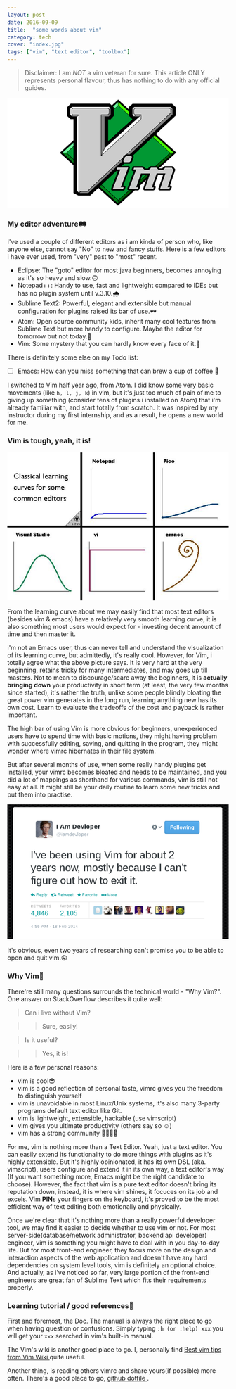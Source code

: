 ```yaml
---
layout: post
date: 2016-09-09
title:  "some words about vim"
category: tech
cover: "index.jpg"
tags: ["vim", "text editor", "toolbox"]
---
```


> Disclaimer: I am *NOT* a vim veteran for sure. This article ONLY represents personal flavour, thus has nothing to do with any official guides.

![vim logo](vim_logo.png)

### My editor adventure🛤

I've used a couple of different editors as i am kinda of person who, like anyone else, cannot say "No" to new and fancy stuffs. Here is a few editors i have ever used, from "very" past to "most" recent.

- Eclipse: The "goto" editor for most java beginners, becomes annoying as it's so heavy and slow.🙃
- Notepad++: Handy to use, fast and lightweight compared to IDEs but has no plugin system until v.3.10.🌧
- Sublime Text2: Powerful, elegant and extensible but manual configuration for plugins raised its bar of use.🕶
- Atom: Open source community kids, inherit many cool features from Sublime Text but more handy to configure. Maybe the editor for tomorrow but not today.🚀
- Vim: Some mystery that you can hardly know every face of it.🌌

There is definitely some else on my Todo list:

- [ ] Emacs: How can you miss something that can brew a cup of coffee 🍵

I switched to Vim half year ago, from Atom. I did know some very basic movements (like `h, l, j, k`) in vim, but it's just too much of pain of me to giving up something (consider tens of plugins i installed on Atom) that i'm already familiar with, and start totally from scratch. It was inspired by my instructor during my first internship, and as a result, he opens a new world for me.

### Vim is tough, yeah, it is!
![Learning curve of text editors](text_editor_learning_curves.png)

From the learning curve about we may easily find that most text editors (besides vim & emacs) have a relatively very smooth learning curve, it is also something most users would expect for - investing decent amount of time and then master it.

i'm not an Emacs user, thus can never tell and understand the visualization of its learning curve, but admittedly, it's really cool. However, for Vim, i totally agree what the above picture says. It is very hard at the very beginning, retains tricky for many intermediates, and may goes up till masters. Not to mean to discourage/scare away the beginners, it is **actually bringing down** your productivity in short term (at least, the very few months since started), it's rather the truth, unlike some people blindly bloating the great power vim generates in the long run, learning anything new has its own cost. Learn to evaluate the tradeoffs of the cost and payback is rather important.

The high bar of using Vim is more obvious for beginners, unexperienced users have to spend time with basic motions, they might having problem with successfully editing, saving, and quitting in the program, they might wonder where vimrc hibernates in their file system.

But after several months of use, when some really handy plugins get installed, your vimrc becomes bloated and needs to be maintained, and you did a lot of mappings as shorthand for various commands, vim is still not easy at all. It might still be your daily routine to learn some new tricks and put them into practise.

![Can't quit vim after using it for 2 years](cant_quit_vim.png)

It's obvious, even two years of researching can't promise you to be able to open and quit vim.😜


### Why Vim🤔
There're still many questions surrounds the technical world - "Why Vim?". One answer on StackOverflow describes it quite well:

> Can i live without Vim?

>> Sure, easily!

> Is it useful?

>> Yes, it is!

Here is a few personal reasons:

- vim is cool😎
- vim is a good reflection of personal taste, vimrc gives you the freedom to distinguish yourself
- vim is unavoidable in most Linux/Unix systems, it's also many 3-party programs default text editor like Git.
- vim is lightweight, extensible, hackable (use vimscript)
- vim gives you ultimate productivity (others say so ☺️)
- vim has a strong community 👲👳👮👷

For me, vim is nothing more than a Text Editor. Yeah, just a text editor. You can easily extend its functionality to do more things with plugins as it's highly extensible. But it's highly opinionated, it has its own DSL (aka. vimscript), users configure and extend it in its own way, a text editor's way (If you want something more, Emacs might be the right candidate to choose). However, the fact that vim is a pure text editor doesn't bring its reputation down, instead, it is where vim shines, it focuces on its job and excels. Vim **PIN**s your fingers on the keyboard, it's proved to be the most efficient way of text editing both emotionally and physically.

Once we're clear that it's nothing more than a really powerful developer tool, we may find it easier to decide whether to use vim or not. For most server-side(database/network administrator, backend api developer) engineer, vim is something you might have to deal with in you day-to-day life. But for most front-end engineer, they focus more on the design and interaction aspects of the web application and doesn't have any hard dependencies on system level tools, vim is definitely an optional choice. And actually, as i've noticed so far, very large portion of the front-end engineers are great fan of Sublime Text which fits their requirements properly.

### Learning tutorial / good references📙

First and foremost, the Doc. The manual is always the right place to go when having question or confusions. Simply typing `:h (or :help) xxx` you will get your `xxx` searched in vim's built-in manual.

The Vim's wiki is another good place to go. I, personally find [ Best vim tips from Vim Wiki ](http://vim.wikia.com/wiki/Best_Vim_Tips) quite useful.

Another thing, is reading others vimrc and share yours(if possible) more often. There's a good place to go, [ github dotfile ](http://dotfiles.github.io).
